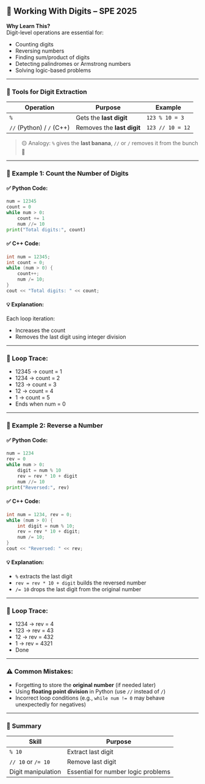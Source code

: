 ## 🧮 Working With Digits – SPE 2025

**Why Learn This?**  
Digit-level operations are essential for:

- Counting digits
- Reversing numbers
- Finding sum/product of digits
- Detecting palindromes or Armstrong numbers
- Solving logic-based problems

---

### 🧰 Tools for Digit Extraction

|Operation|Purpose|Example|
|---|---|---|
|`%`|Gets the **last digit**|`123 % 10 = 3`|
|`//` (Python) / `/` (C++)|Removes the **last digit**|`123 // 10 = 12`|

> 🟡 Analogy: `%` gives the **last banana**, `//` or `/` removes it from the bunch 🍌

---

### 🧪 Example 1: Count the Number of Digits

#### ✅ Python Code:

```python
num = 12345 
count = 0 
while num > 0:  
	count += 1     
	num //= 10 
print("Total digits:", count)
```

#### ✅ C++ Code:

```C++
int num = 12345; 
int count = 0; 
while (num > 0) {     
	count++;     
	num /= 10; 
} 
cout << "Total digits: " << count;
```

#### 💡 Explanation:

Each loop iteration:

- Increases the count
- Removes the last digit using integer division

---

### 🔁 Loop Trace:

- 12345 → count = 1
- 1234 → count = 2
- 123 → count = 3
- 12 → count = 4
- 1 → count = 5
- Ends when num = 0

---

### 🧪 Example 2: Reverse a Number

#### ✅ Python Code:

```python
num = 1234 
rev = 0 
while num > 0:     
	digit = num % 10     
	rev = rev * 10 + digit     
	num //= 10 
print("Reversed:", rev)
```

#### ✅ C++ Code:

```c++
int num = 1234, rev = 0; 
while (num > 0) {     
	int digit = num % 10;     
	rev = rev * 10 + digit;     
	num /= 10; 
} 
cout << "Reversed: " << rev;
```

#### 💡 Explanation:

- `%` extracts the last digit
- `rev = rev * 10 + digit` builds the reversed number
- `/= 10` drops the last digit from the original number

---

### 🔄 Loop Trace:

- 1234 → rev = 4
- 123 → rev = 43
- 12 → rev = 432
- 1 → rev = 4321
- Done

---

### ⚠️ Common Mistakes:

- Forgetting to store the **original number** (if needed later)
- Using **floating point division** in Python (use `//` instead of `/`)
- Incorrect loop conditions (e.g., `while num != 0` may behave unexpectedly for negatives)

---

### 🧠 Summary

|Skill|Purpose|
|---|---|
|`% 10`|Extract last digit|
|`// 10` or `/= 10`|Remove last digit|
|Digit manipulation|Essential for number logic problems|